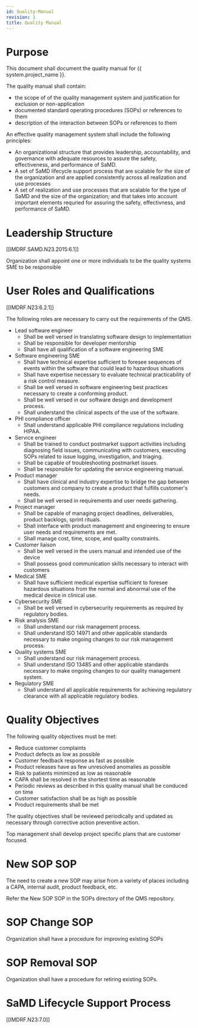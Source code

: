 ```yaml
---
id: Quality-Manual
revision: 1
title: Quality Manual
---
```


# Purpose

This document shall document the quality manual for {{ system.project_name }}.

The quality manual shall contain:

- the scope of of the quality management system and justification for exclusion or non-application
- documented standard operating procedures (SOPs) or references to them
- description of the interaction between SOPs or references to them

An effective quality management system shall include the following principles:

- An organizational structure that provides leadership, accountability, and governance with adequate resources to assure the safety, effectiveness, and performance of SaMD.
- A set of SaMD lifecycle support process that are scalable for the size of the organization and are applied consistently across all realization and use processes
- A set of realization and use processes that are scalable for the type of SaMD and the size of the organization; and that takes into account important elements requried for assuring the safety, effectivness, and performance of SaMD. 

# Leadership Structure

[[IMDRF.SAMD.N23.2015:6.1]]

Organization shall appoint one or more individuals to be the quality systems SME to be responsible  

# User Roles and Qualifications

[[IMDRF.N23:6.2.1]]

The following roles are necessary to carry out the requirements of the QMS.

- Lead software engineer
    - Shall be well versed in translating software design to implementation
    - Shall be responsible for developer mentorship
    - Shall have all qualification of a software engineering SME
- Software engineering SME
    - Shall have technical expertise sufficient to foresee sequences of events within the software that could lead to hazardous situations
    - Shall have expertise necessary to evaluate technical practicability of a risk control measure.
    - Shall be well versed in software engineering best practices necessary to create a conforming product.
    - Shall be well versed in our software design and development process.
    - Shall understand the clinical aspects of the use of the software.
- PHI compliance officer
    - Shall understand applicable PHI compliance regulations including HIPAA.
- Service engineer
    - Shall be trained to conduct postmarket support activities including diagnosing field issues, communicating with customers, executing SOPs related to issue logging, investigation, and triaging. 
    - Shall be capable of troubleshooting postmarket issues.
    - Shall be responsible for updating the service engineering manual.
- Product manager
    - Shall have clinical and industry expertise to bridge the gap between customers and company to create a product that fulfills customer's needs.
    - Shall be well versed in requirements and user needs gathering.
- Project manager  
    - Shall be capable of managing project deadlines, deliverables, product backlogs, sprint rituals.
    - Shall interface with product management and engineering to ensure user needs and requirements are met.
    - Shall manage cost, time, scope, and quality constraints.
- Customer liaison
    - Shall be well versed in the users manual and intended use of the device
    - Shall possess good communication skills necessary to interact with customers
- Medical SME
    - Shall have sufficient medical expertise sufficient to foresee hazardous situations from the normal and abnormal use of the medical device in clinical use.
- Cybersecurity SME
    - Shall be well versed in cybersecurity requirements as required by regulatory bodies.
- Risk analysis SME
    - Shall understand our risk management process.
    - Shall understand ISO 14971 and other applicable standards necessary to make ongoing changes to our risk management process.
- Quality systems SME
    - Shall understand our risk management process.
    - Shall understand ISO 13485 and other applicable standards necessary to make ongoing changes to our quality management system.
- Regulatory SME
    - Shall understand all applicable requirements for achieving regulatory clearance with all applicable regulatory bodies.
    

# Quality Objectives

The following quality objectives must be met:

- Reduce customer complaints
- Product defects as low as possible
- Customer feedback response as fast as possible
- Product releases have as few unresolved anomalies as possible
- Risk to patients minimized as low as reasonable
- CAPA shall be resolved in the shortest time as reasonable
- Periodic reviews as described in this quality manual shall be conduced on time
- Customer satisfaction shall be as high as possible
- Product requirements shall be met

The quality objectives shall be reviewed periodically and updated as necessary through corrective action preventive action. 

Top management shall develop project specific plans that are customer focused.


# New SOP SOP

The need to create a new SOP may arise from a variety of places including a CAPA, internal audit, product feedback, etc. 

Refer the New SOP SOP in the SOPs directory of the QMS repository. 

# SOP Change SOP

Organization shall have a procedure for improving existing SOPs

# SOP Removal SOP

Organization shall have a procedure for retiring existing SOPs.

# SaMD Lifecycle Support Process

[[IMDRF.N23:7.0]]

